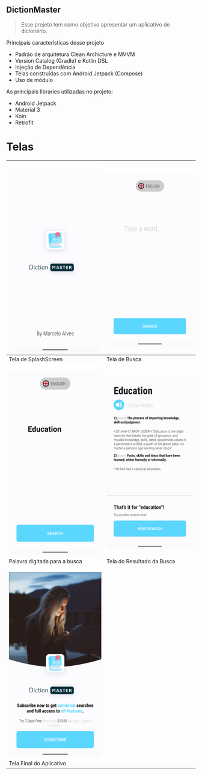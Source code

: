 ## DictionMaster
> Esse projeto tem como objetivo apresentar um aplicativo de dicionário.

Principais características desse projeto 

- Padrão de arquitetura Clean Archicture e MVVM
- Version Catalog (Gradle) e Kotlin DSL
- Injeção de Dependência
- Telas construídas com Android Jetpack (Compose)
- Uso de módulo

As principais libraries utilizadas no projeto:

- Android Jetpack
- Material 3
- Koin
- Retrofit

# Telas
| ![](telas/SplashScreen.png)   | ![](telas/SearchScreen.png) |
|-------------------------------|-----------------------------|
| Tela de SplashScreen          | Tela de Busca               |
| ![](telas/Search2Screen.png)  | ![](telas/ResultScreen.png) |
| Palavra digitada para a busca | Tela do Resultado da Busca  |
| ![](telas/PurchaseScreen.png) |                             |
| Tela Final do Aplicativo      |                             |
